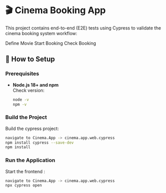 # 🎬 Cinema Booking App

This project contains end-to-end (E2E) tests using Cypress to validate the cinema booking system workflow:

Define Movie
Start Booking
Check Booking


## 🚀 How to Setup

### Prerequisites

- **Node.js 18+ and npm**  
  Check version:  
  ```bash
  node -v
  npm -v
  ```


### Build the Project


Build the cypress project:

```bash
navigate to Cinema.App -> cinema.app.web.cypress
npm install cypress --save-dev
npm install
```

### Run the Application


Start the frontend :

```bash
navigate to Cinema.App -> cinema.app.web.cypress
npx cypress open
```
